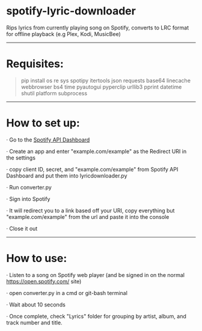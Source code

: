 # **spotify-lyric-downloader**
Rips lyrics from currently playing song on Spotify, converts to LRC format for offline playback (e.g Plex, Kodi, MusicBee)

---------------------------------------------------------------------
# Requisites:

> pip install os re sys spotipy itertools json requests base64 linecache webbrowser bs4 time pyautogui pyperclip urllib3 pprint datetime shutil platform subprocess

---------------------------------------------------------------------
# How to set up:

· Go to the [Spotify API Dashboard](https://developer.spotify.com/dashboard/applications)

· Create an app and enter "example.com/example" as the Redirect URI in the settings

· copy client ID, secret, and "example.com/example" from Spotify API Dashboard and put them into lyricdownloader.py

· Run converter.py

· Sign into Spotify

· It will redirect you to a link based off your URI, copy everything but "example.com/example" from the url and paste it into the console

· Close it out
  
---------------------------------------------------------------------

# How to use:

· Listen to a song on Spotify web player (and be signed in on the normal https://open.spotify.com/ site)

· open converter.py in a cmd or git-bash terminal

· Wait about 10 seconds

· Once complete, check "Lyrics" folder for grouping by artist, album, and track number and title.
